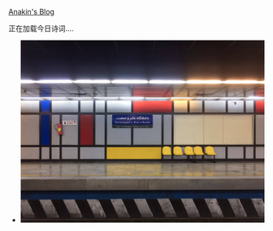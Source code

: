 [Anakin's Blog](http://anakinyang.github.io)

<span id="jinrishici-sentence">正在加载今日诗词....</span>
<script src="https://sdk.jinrishici.com/v2/browser/jinrishici.js" charset="utf-8"></script>

- ![](./_image/2021-03-29/5XK1DVHzRmE.jpg)